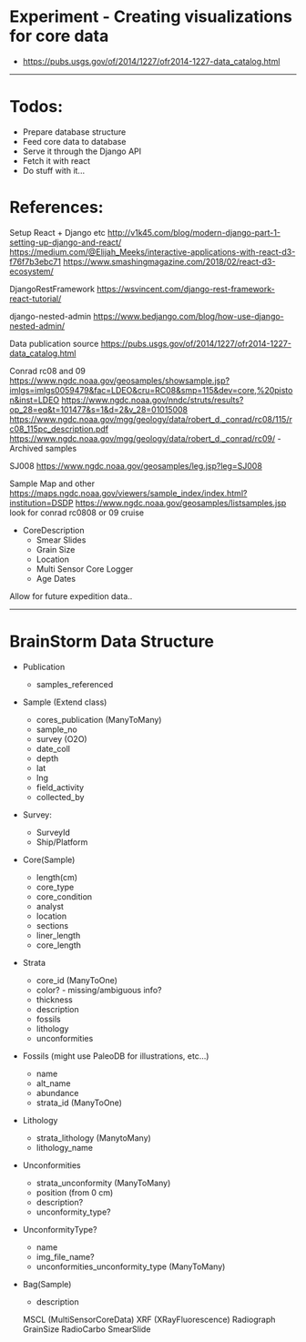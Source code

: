 # Experiment - Creating visualizations for core data
- https://pubs.usgs.gov/of/2014/1227/ofr2014-1227-data_catalog.html

---

# Todos:
- Prepare database structure
- Feed core data to database
- Serve it through the Django API
- Fetch it with react
- Do stuff with it...

# References:

Setup React + Django etc
http://v1k45.com/blog/modern-django-part-1-setting-up-django-and-react/
https://medium.com/@Elijah_Meeks/interactive-applications-with-react-d3-f76f7b3ebc71
https://www.smashingmagazine.com/2018/02/react-d3-ecosystem/

DjangoRestFramework
https://wsvincent.com/django-rest-framework-react-tutorial/

django-nested-admin
https://www.bedjango.com/blog/how-use-django-nested-admin/

Data publication source
https://pubs.usgs.gov/of/2014/1227/ofr2014-1227-data_catalog.html

Conrad rc08 and 09
https://www.ngdc.noaa.gov/geosamples/showsample.jsp?imlgs=imlgs0059479&fac=LDEO&cru=RC08&smp=115&dev=core,%20piston&inst=LDEO
https://www.ngdc.noaa.gov/nndc/struts/results?op_28=eq&t=101477&s=1&d=2&v_28=01015008
https://www.ngdc.noaa.gov/mgg/geology/data/robert_d._conrad/rc08/115/rc08_115pc_description.pdf
https://www.ngdc.noaa.gov/mgg/geology/data/robert_d._conrad/rc09/ - Archived samples

SJ008
https://www.ngdc.noaa.gov/geosamples/leg.jsp?leg=SJ008

Sample Map and other
https://maps.ngdc.noaa.gov/viewers/sample_index/index.html?institution=DSDP
https://www.ngdc.noaa.gov/geosamples/listsamples.jsp look for conrad rc0808 or 09 cruise


- CoreDescription
  - Smear Slides
  - Grain Size
  - Location
  - Multi Sensor Core Logger
  - Age Dates

Allow for future expedition data..

---
# BrainStorm Data Structure

- Publication
  - samples_referenced 
 
- Sample (Extend class)
  - cores_publication (ManyToMany)
  - sample_no
  - survey (O2O)
  - date_coll
  - depth
  - lat
  - lng
  - field_activity
  - collected_by
  
- Survey:
  - SurveyId
  - Ship/Platform

- Core(Sample)
  - length(cm)
  - core_type
  - core_condition
  - analyst
  - location 
  - sections
  - liner_length
  - core_length

- Strata
  - core_id (ManyToOne)
  - color? - missing/ambiguous info?
  - thickness
  - description
  - fossils
  - lithology
  - unconformities

- Fossils (might use PaleoDB for illustrations, etc...)
  - name
  - alt_name
  - abundance
  - strata_id (ManyToOne)

- Lithology
  - strata_lithology (ManytoMany)
  - lithology_name

- Unconformities
  - strata_unconformity (ManyToMany)
  - position (from 0 cm)
  - description?
  - unconformity_type?

- UnconformityType?
  - name
  - img_file_name?
  - unconformities_unconformity_type (ManyToMany)


- Bag(Sample)
  - description
  


  MSCL (MultiSensorCoreData)
  XRF (XRayFluorescence)
  Radiograph
  GrainSize
  RadioCarbo
  SmearSlide